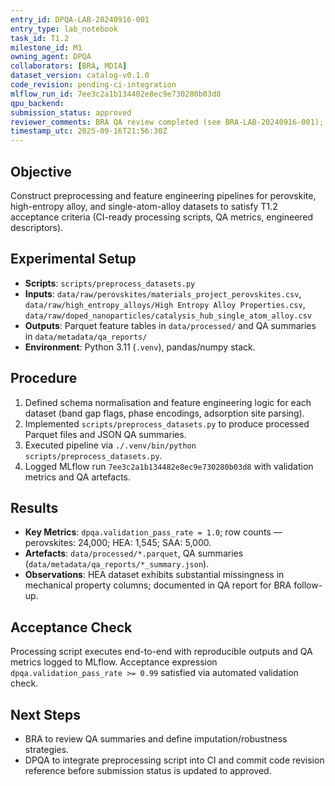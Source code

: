 ```yaml
---
entry_id: DPQA-LAB-20240916-001
entry_type: lab_notebook
task_id: T1.2
milestone_id: M1
owning_agent: DPQA
collaborators: [BRA, MDIA]
dataset_version: catalog-v0.1.0
code_revision: pending-ci-integration
mlflow_run_id: 7ee3c2a1b134482e8ec9e730280b03d8
qpu_backend: 
submission_status: approved
reviewer_comments: BRA QA review completed (see BRA-LAB-20240916-001); CI integration via .github/workflows/preprocess.yml.
timestamp_utc: 2025-09-16T21:56:30Z
---
```


## Objective
Construct preprocessing and feature engineering pipelines for perovskite, high-entropy alloy, and single-atom-alloy datasets to satisfy T1.2 acceptance criteria (CI-ready processing scripts, QA metrics, engineered descriptors).

## Experimental Setup
- **Scripts**: `scripts/preprocess_datasets.py`
- **Inputs**: `data/raw/perovskites/materials_project_perovskites.csv`, `data/raw/high_entropy_alloys/High Entropy Alloy Properties.csv`, `data/raw/doped_nanoparticles/catalysis_hub_single_atom_alloy.csv`
- **Outputs**: Parquet feature tables in `data/processed/` and QA summaries in `data/metadata/qa_reports/`
- **Environment**: Python 3.11 (`.venv`), pandas/numpy stack.

## Procedure
1. Defined schema normalisation and feature engineering logic for each dataset (band gap flags, phase encodings, adsorption site parsing).
2. Implemented `scripts/preprocess_datasets.py` to produce processed Parquet files and JSON QA summaries.
3. Executed pipeline via `./.venv/bin/python scripts/preprocess_datasets.py`.
4. Logged MLflow run `7ee3c2a1b134482e8ec9e730280b03d8` with validation metrics and QA artefacts.

## Results
- **Key Metrics**: `dpqa.validation_pass_rate = 1.0`; row counts — perovskites: 24,000; HEA: 1,545; SAA: 5,000.
- **Artefacts**: `data/processed/*.parquet`, QA summaries (`data/metadata/qa_reports/*_summary.json`).
- **Observations**: HEA dataset exhibits substantial missingness in mechanical property columns; documented in QA report for BRA follow-up.

## Acceptance Check
Processing script executes end-to-end with reproducible outputs and QA metrics logged to MLflow. Acceptance expression `dpqa.validation_pass_rate >= 0.99` satisfied via automated validation check.

## Next Steps
- BRA to review QA summaries and define imputation/robustness strategies.
- DPQA to integrate preprocessing script into CI and commit code revision reference before submission status is updated to approved.
